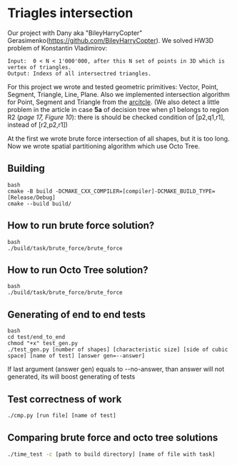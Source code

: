 # Triagles intersection

Our project with Dany aka "BileyHarryCopter" Gerasimenko(https://github.com/BileyHarryCopter). We solved HW3D problem of Konstantin Vladimirov:
```
Input:  0 < N < 1'000'000, after this N set of points in 3D which is vertex of triangles.
Output: Indexs of all intersectred triangles.
```

For this project we wrote and tested geometric primitives: Vector, Point, Segment, Triangle, Line, Plane. Also we implemented intersection algorithm for Point, Segment and Triangle from the [arcitcle](https://github.com/LegendaryHog/Triangles/article/RR-4488.pdf). (We also detect a little problem in the article in case **5a** of decision tree when p1 belongs to region R2 (*page 17, Figure 10*): there is should be checked condition of [p2,q1,r1], instead of [r2,p2,r1])

At the first we wrote brute force intersection of all shapes, but it is too long. Now we wrote spatial partitioning algorithm which use Octo Tree.
## Building
```
bash
cmake -B build -DCMAKE_CXX_COMPILER=[compiler]-DCMAKE_BUILD_TYPE=[Release/Debug]
cmake --build build/
```

## How to run brute force solution?
```
bash
./build/task/brute_force/brute_force
```

## How to run Octo Tree solution?
```
bash
./build/task/brute_force/brute_force
```

## Generating of end to end tests

```
bash
cd test/end_to_end
chmod "+x" test_gen.py
./test_gen.py [number of shapes] [characteristic size] [side of cubic space] [name of test] [answer gen=--answer]
```

If last argument (answer gen) equals to --no-answer, than answer will not generated, its will boost generating of tests

## Test correctness of work
```bash
./cmp.py [run file] [name of test]
```

## Comparing brute force and octo tree solutions
```bash
./time_test -c [path to build directory] [name of file with task] 
```